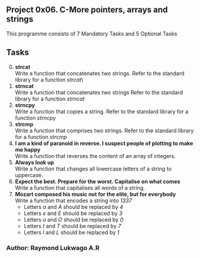 ## Project 0x06. C\-More pointers, arrays and strings
This programme consists of 7 Mandatory Tasks and 5 Optional Tasks
## Tasks
0. **strcat**\
Write a function that concatenates two strings. 
Refer to the standard library for a function *strcat*\
1. **strncat**\
Write a function that concatenates two strings
Refer to the standard library for a function *strncat*
2. **strncpy**\
Write a function that copies a string.
Refer to the standard library for a function *strncpy*
3. **strcmp**\
Write a function that comprises two strings.
Refer to the standard library for a function *strcmp*
4. **I am a kind of paranoid in reverse\. I suspect people of plotting to make me happy**\
Write a function that reverses the content of an array of integers.
5. **Always look up**\
Write a function that changes all lowercase letters of a string to uppercase.
6. **Expect the best\. Prepare for the worst\. Capitalise on what comes**\
Write a function that capitalises all words of a string.
7. **Mozart composed his music not for the elite, but for everybody**\
Write a function that encodes a string into *1337*
	- Letters *a* and *A* should be replaced by *4*
	- Letters *e* and *E* should be replaced by *3*
	- Letters *o* and *O* should be replaced by *0*
	- Letters *t* and *T* should be replaced by *7*
	- Letters *l* and *L* should be replaced by *1*
### Author: Raymond Lukwago A.R

